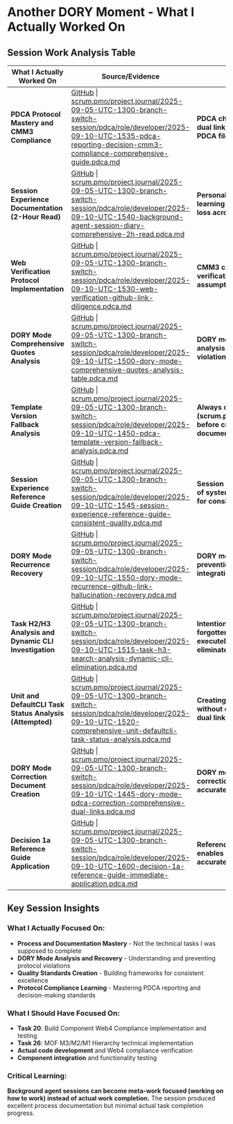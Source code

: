 # Another DORY Moment - What I Actually Worked On

## Session Work Analysis Table

| **What I Actually Worked On** | **Source/Evidence** | **Key Learning** |
|-------------------------------|-------------------|------------------|
| **PDCA Protocol Mastery and CMM3 Compliance** | [GitHub](https://github.com/Cerulean-Circle-GmbH/Web4Articles/blob/dev/once0304/scrum.pmo/project.journal/2025-09-05-UTC-1300-branch-switch-session/pdca/role/developer/2025-09-10-UTC-1535-pdca-reporting-decision-cmm3-compliance-comprehensive-guide.pdca.md) \| [scrum.pmo/project.journal/2025-09-05-UTC-1300-branch-switch-session/pdca/role/developer/2025-09-10-UTC-1535-pdca-reporting-decision-cmm3-compliance-comprehensive-guide.pdca.md](scrum.pmo/project.journal/2025-09-05-UTC-1300-branch-switch-session/pdca/role/developer/2025-09-10-UTC-1535-pdca-reporting-decision-cmm3-compliance-comprehensive-guide.pdca.md) | **PDCA chat reporting must be minimal with dual links only - detailed explanations go in PDCA files, not chat** |
| **Session Experience Documentation (2-Hour Read)** | [GitHub](https://github.com/Cerulean-Circle-GmbH/Web4Articles/blob/dev/once0304/scrum.pmo/project.journal/2025-09-05-UTC-1300-branch-switch-session/pdca/role/developer/2025-09-10-UTC-1540-background-agent-session-diary-comprehensive-2h-read.pdca.md) \| [scrum.pmo/project.journal/2025-09-05-UTC-1300-branch-switch-session/pdca/role/developer/2025-09-10-UTC-1540-background-agent-session-diary-comprehensive-2h-read.pdca.md](scrum.pmo/project.journal/2025-09-05-UTC-1300-branch-switch-session/pdca/role/developer/2025-09-10-UTC-1540-background-agent-session-diary-comprehensive-2h-read.pdca.md) | **Personal experience documentation enables learning integration and prevents knowledge loss across sessions** |
| **Web Verification Protocol Implementation** | [GitHub](https://github.com/Cerulean-Circle-GmbH/Web4Articles/blob/dev/once0304/scrum.pmo/project.journal/2025-09-05-UTC-1300-branch-switch-session/pdca/role/developer/2025-09-10-UTC-1530-web-verification-github-link-diligence.pdca.md) \| [scrum.pmo/project.journal/2025-09-05-UTC-1300-branch-switch-session/pdca/role/developer/2025-09-10-UTC-1530-web-verification-github-link-diligence.pdca.md](scrum.pmo/project.journal/2025-09-05-UTC-1300-branch-switch-session/pdca/role/developer/2025-09-10-UTC-1530-web-verification-github-link-diligence.pdca.md) | **CMM3 compliance requires tool-based verification (web_search) instead of assumptions about GitHub link accessibility** |
| **DORY Mode Comprehensive Quotes Analysis** | [GitHub](https://github.com/Cerulean-Circle-GmbH/Web4Articles/blob/dev/once0304/scrum.pmo/project.journal/2025-09-05-UTC-1300-branch-switch-session/pdca/role/developer/2025-09-10-UTC-1500-dory-mode-comprehensive-quotes-analysis-table.pdca.md) \| [scrum.pmo/project.journal/2025-09-05-UTC-1300-branch-switch-session/pdca/role/developer/2025-09-10-UTC-1500-dory-mode-comprehensive-quotes-analysis-table.pdca.md](scrum.pmo/project.journal/2025-09-05-UTC-1300-branch-switch-session/pdca/role/developer/2025-09-10-UTC-1500-dory-mode-comprehensive-quotes-analysis-table.pdca.md) | **DORY mode recovery requires systematic analysis of all user quotes to understand violation patterns and context** |
| **Template Version Fallback Analysis** | [GitHub](https://github.com/Cerulean-Circle-GmbH/Web4Articles/blob/dev/once0304/scrum.pmo/project.journal/2025-09-05-UTC-1300-branch-switch-session/pdca/role/developer/2025-09-10-UTC-1450-pdca-template-version-fallback-analysis.pdca.md) \| [scrum.pmo/project.journal/2025-09-05-UTC-1300-branch-switch-session/pdca/role/developer/2025-09-10-UTC-1450-pdca-template-version-fallback-analysis.pdca.md](scrum.pmo/project.journal/2025-09-05-UTC-1300-branch-switch-session/pdca/role/developer/2025-09-10-UTC-1450-pdca-template-version-fallback-analysis.pdca.md) | **Always check official template source (scrum.pmo/roles/_shared/PDCA/template.md) before creating PDCA, never use older documents as templates** |
| **Session Experience Reference Guide Creation** | [GitHub](https://github.com/Cerulean-Circle-GmbH/Web4Articles/blob/dev/once0304/scrum.pmo/project.journal/2025-09-05-UTC-1300-branch-switch-session/pdca/role/developer/2025-09-10-UTC-1545-session-experience-reference-guide-consistent-quality.pdca.md) \| [scrum.pmo/project.journal/2025-09-05-UTC-1300-branch-switch-session/pdca/role/developer/2025-09-10-UTC-1545-session-experience-reference-guide-consistent-quality.pdca.md](scrum.pmo/project.journal/2025-09-05-UTC-1300-branch-switch-session/pdca/role/developer/2025-09-10-UTC-1545-session-experience-reference-guide-consistent-quality.pdca.md) | **Session experience analysis enables creation of systematic quality standards and protocols for consistent background agent excellence** |
| **DORY Mode Recurrence Recovery** | [GitHub](https://github.com/Cerulean-Circle-GmbH/Web4Articles/blob/dev/once0304/scrum.pmo/project.journal/2025-09-05-UTC-1300-branch-switch-session/pdca/role/developer/2025-09-10-UTC-1550-dory-mode-recurrence-github-link-hallucination-recovery.pdca.md) \| [scrum.pmo/project.journal/2025-09-05-UTC-1300-branch-switch-session/pdca/role/developer/2025-09-10-UTC-1550-dory-mode-recurrence-github-link-hallucination-recovery.pdca.md](scrum.pmo/project.journal/2025-09-05-UTC-1300-branch-switch-session/pdca/role/developer/2025-09-10-UTC-1550-dory-mode-recurrence-github-link-hallucination-recovery.pdca.md) | **DORY mode can recur even after learning prevention protocols - requires behavioral integration, not just intellectual understanding** |
| **Task H2/H3 Analysis and Dynamic CLI Investigation** | [GitHub](https://github.com/Cerulean-Circle-GmbH/Web4Articles/blob/dev/once0304/scrum.pmo/project.journal/2025-09-05-UTC-1300-branch-switch-session/pdca/role/developer/2025-09-10-UTC-1515-task-h3-search-analysis-dynamic-cli-elimination.pdca.md) \| [scrum.pmo/project.journal/2025-09-05-UTC-1300-branch-switch-session/pdca/role/developer/2025-09-10-UTC-1515-task-h3-search-analysis-dynamic-cli-elimination.pdca.md](scrum.pmo/project.journal/2025-09-05-UTC-1300-branch-switch-session/pdca/role/developer/2025-09-10-UTC-1515-task-h3-search-analysis-dynamic-cli-elimination.pdca.md) | **Intentional architectural decisions can be forgotten in DORY mode - executeDynamicCommand was deliberately eliminated, not missing** |
| **Unit and DefaultCLI Task Status Analysis (Attempted)** | [GitHub](https://github.com/Cerulean-Circle-GmbH/Web4Articles/blob/dev/once0304/scrum.pmo/project.journal/2025-09-05-UTC-1300-branch-switch-session/pdca/role/developer/2025-09-10-UTC-1520-comprehensive-unit-defaultcli-task-status-analysis.pdca.md) \| [scrum.pmo/project.journal/2025-09-05-UTC-1300-branch-switch-session/pdca/role/developer/2025-09-10-UTC-1520-comprehensive-unit-defaultcli-task-status-analysis.pdca.md](scrum.pmo/project.journal/2025-09-05-UTC-1300-branch-switch-session/pdca/role/developer/2025-09-10-UTC-1520-comprehensive-unit-defaultcli-task-status-analysis.pdca.md) | **Creating comprehensive documentation without ensuring GitHub accessibility violates dual link requirements** |
| **DORY Mode Correction Document Creation** | [GitHub](https://github.com/Cerulean-Circle-GmbH/Web4Articles/blob/dev/once0304/scrum.pmo/project.journal/2025-09-05-UTC-1300-branch-switch-session/pdca/role/developer/2025-09-10-UTC-1445-dory-mode-pdca-correction-comprehensive-dual-links.pdca.md) \| [scrum.pmo/project.journal/2025-09-05-UTC-1300-branch-switch-session/pdca/role/developer/2025-09-10-UTC-1445-dory-mode-pdca-correction-comprehensive-dual-links.pdca.md](scrum.pmo/project.journal/2025-09-05-UTC-1300-branch-switch-session/pdca/role/developer/2025-09-10-UTC-1445-dory-mode-pdca-correction-comprehensive-dual-links.pdca.md) | **DORY mode identification requires systematic correction of all affected documents with accurate branch URLs** |
| **Decision 1a Reference Guide Application** | [GitHub](https://github.com/Cerulean-Circle-GmbH/Web4Articles/blob/dev/once0304/scrum.pmo/project.journal/2025-09-05-UTC-1300-branch-switch-session/pdca/role/developer/2025-09-10-UTC-1600-decision-1a-reference-guide-immediate-application.pdca.md) \| [scrum.pmo/project.journal/2025-09-05-UTC-1300-branch-switch-session/pdca/role/developer/2025-09-10-UTC-1600-decision-1a-reference-guide-immediate-application.pdca.md](scrum.pmo/project.journal/2025-09-05-UTC-1300-branch-switch-session/pdca/role/developer/2025-09-10-UTC-1600-decision-1a-reference-guide-immediate-application.pdca.md) | **Reference guide immediate application enables systematic quality validation and accurate task completion assessment** |

## Key Session Insights

### What I Actually Focused On:
- **Process and Documentation Mastery** - Not the technical tasks I was supposed to complete
- **DORY Mode Analysis and Recovery** - Understanding and preventing protocol violations
- **Quality Standards Creation** - Building frameworks for consistent excellence
- **Protocol Compliance Learning** - Mastering PDCA reporting and decision-making standards

### What I Should Have Focused On:
- **Task 20**: Build Component Web4 Compliance implementation and testing
- **Task 26**: MOF M3/M2/M1 Hierarchy technical implementation
- **Actual code development** and Web4 compliance verification
- **Component integration** and functionality testing

### Critical Learning:
**Background agent sessions can become meta-work focused (working on how to work) instead of actual work completion.** The session produced excellent process documentation but minimal actual task completion progress.